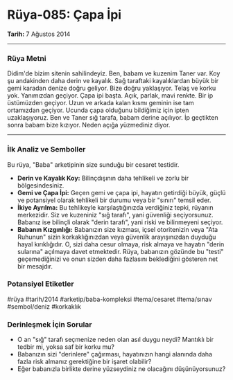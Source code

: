 # Rüya-085: Çapa İpi
**Tarih:** 7 Ağustos 2014

---
### Rüya Metni

Didim'de bizim sitenin sahilindeyiz. Ben, babam ve kuzenim Taner var. Koy şu andakinden daha derin ve kayalık. Sağ taraftaki kayalıklardan büyük bir gemi karadan denize doğru geliyor. Bize doğru yaklaşıyor. Telaş ve korku yok. Yanımızdan geçiyor. Çapa ipi başta. Açık, parlak, mavi renkte. Bir ip üstümüzden geçiyor. Uzun ve arkada kalan kısmı geminin ise tam ortamızdan geçiyor. Ucunda çapa olduğunu bildiğimiz için ipten uzaklaşıyoruz. Ben ve Taner sığ tarafa, babam derine açılıyor. İp geçtikten sonra babam bize kızıyor. Neden açığa yüzmediniz diyor.

---
### İlk Analiz ve Semboller

Bu rüya, "Baba" arketipinin size sunduğu bir cesaret testidir.

* **Derin ve Kayalık Koy:** Bilinçdışının daha tehlikeli ve zorlu bir bölgesindesiniz.
* **Gemi ve Çapa İpi:** Geçen gemi ve çapa ipi, hayatın getirdiği büyük, güçlü ve potansiyel olarak tehlikeli bir durumu veya bir "sınırı" temsil eder.
* **İkiye Ayrılma:** Bu tehlikeyle karşılaştığınızda verdiğiniz tepki, rüyanın merkezidir. Siz ve kuzeniniz "sığ tarafı", yani güvenliği seçiyorsunuz. Babanız ise bilinçli olarak "derin tarafı", yani riski ve bilinmeyeni seçiyor.
* **Babanın Kızgınlığı:** Babanızın size kızması, içsel otoritenizin veya "Ata Ruhunun" sizin korkaklığınızdan veya güvenlik arayışınızdan duyduğu hayal kırıklığıdır. O, sizi daha cesur olmaya, risk almaya ve hayatın "derin sularına" açılmaya davet etmektedir. Rüya, babanızın gözünde bu "testi" geçemediğinizi ve onun sizden daha fazlasını beklediğini gösteren net bir mesajdır.

### Potansiyel Etiketler
#rüya #tarih/2014 #arketip/baba-kompleksi #tema/cesaret #tema/sınav #sembol/deniz #korkaklık

### Derinleşmek İçin Sorular
* O an "sığ" tarafı seçmenize neden olan asıl duygu neydi? Mantıklı bir tedbir mi, yoksa saf bir korku mu?
* Babanızın sizi "derinlere" çağırması, hayatınızın hangi alanında daha fazla risk almanız gerektiğine bir işaret olabilir?
* Eğer babanızla birlikte derine yüzseydiniz ne olacağını düşünüyorsunuz?